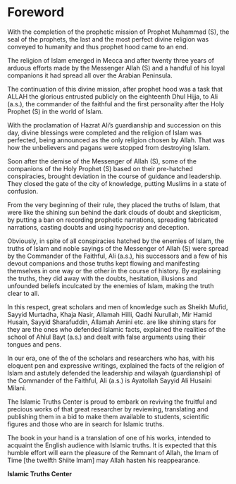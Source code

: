 Foreword
========

With the completion of the prophetic mission of Prophet Muhammad (S),
the seal of the prophets, the last and the most perfect divine religion
was conveyed to humanity and thus prophet hood came to an end.

The religion of Islam emerged in Mecca and after twenty three years of
arduous efforts made by the Messenger Allah (S) and a handful of his
loyal companions it had spread all over the Arabian Peninsula.

The continuation of this divine mission, after prophet hood was a task
that ALLAH the glorious entrusted publicly on the eighteenth Dhul Hijja,
to Ali (a.s.), the commander of the faithful and the first personality
after the Holy Prophet (S) in the world of Islam.

With the proclamation of Hazrat Ali’s guardianship and succession on
this day, divine blessings were completed and the religion of Islam was
perfected, being announced as the only religion chosen by Allah. That
was how the unbelievers and pagans were stopped from destroying Islam.

Soon after the demise of the Messenger of Allah (S), some of the
companions of the Holy Prophet (S) based on their pre-hatched
conspiracies, brought deviation in the course of guidance and
leadership. They closed the gate of the city of knowledge, putting
Muslims in a state of confusion.

From the very beginning of their rule, they placed the truths of Islam,
that were like the shining sun behind the dark clouds of doubt and
skepticism, by putting a ban on recording prophetic narrations,
spreading fabricated narrations, casting doubts and using hypocrisy and
deception.

Obviously, in spite of all conspiracies hatched by the enemies of Islam,
the truths of Islam and noble sayings of the Messenger of Allah (S) were
spread by the Commander of the Faithful, Ali (a.s.), his successors and
a few of his devout companions and those truths kept flowing and
manifesting themselves in one way or the other in the course of history.
By explaining the truths, they did away with the doubts, hesitation,
illusions and unfounded beliefs inculcated by the enemies of Islam,
making the truth clear to all.

In this respect, great scholars and men of knowledge such as Sheikh
Mufid, Sayyid Murtadha, Khaja Nasir, Allamah Hilli, Qadhi Nurullah, Mir
Hamid Husain, Sayyid Sharafuddin, Allamah Amini etc. are like shining
stars for they are the ones who defended Islamic facts, explained the
realities of the school of Ahlul Bayt (a.s.) and dealt with false
arguments using their tongues and pens.

In our era, one of the of the scholars and researchers who has, with his
eloquent pen and expressive writings, explained the facts of the
religion of Islam and astutely defended the leadership and wilayah
(guardianship) of the Commander of the Faithful, Ali (a.s.) is Ayatollah
Sayyid Ali Husaini Milani.

The Islamic Truths Center is proud to embark on reviving the fruitful
and precious works of that great researcher by reviewing, translating
and publishing them in a bid to make them available to students,
scientific figures and those who are in search for Islamic truths.

The book in your hand is a translation of one of his works, intended to
acquaint the English audience with Islamic truths. It is expected that
this humble effort will earn the pleasure of the Remnant of Allah, the
Imam of Time [the twelfth Shiite Imam] may Allah hasten his
reappearance.

**Islamic Truths Center**


